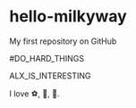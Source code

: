 # hello-milkyway
My first repository on GitHub

#DO_HARD_THINGS

ALX_IS_INTERESTING

I love :soccer:, :spaghetti:, :pizza:.
